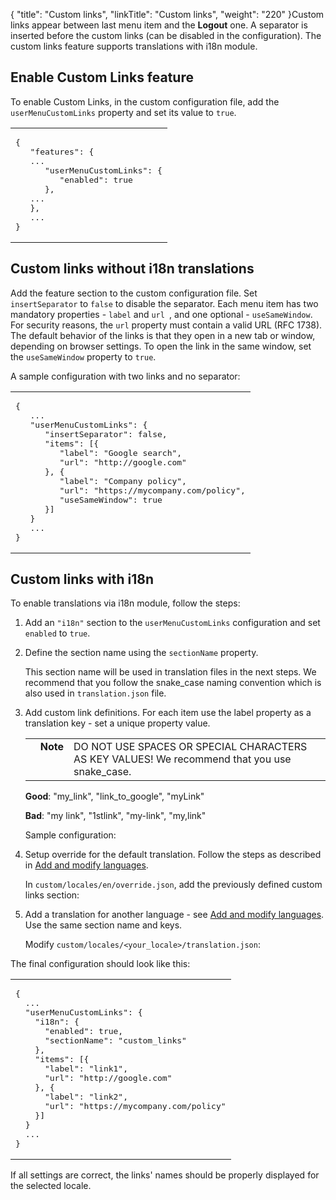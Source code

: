 {
    "title": "Custom links",
    "linkTitle": "Custom links",
    "weight": "220"
}Custom links appear between last menu item and the **Logout** one. A separator is inserted before the custom links (can be disabled in the configuration). The custom links feature supports translations with i18n module.

## Enable Custom Links feature

To enable Custom Links, in the custom configuration file, add the `userMenuCustomLinks` property and set its value to `true`.

<table cellspacing="0">
   <col/>
   <tbody>
      <tr>
         <td><pre xml:space="preserve">{
   "features": {
   ...
      "userMenuCustomLinks": {
         "enabled": true
      },
   ...
   },
   ...
}						</pre>
         </td>
      </tr>
   </tbody>
</table>

## Custom links without i18n translations

Add the feature section to the custom configuration file. Set `insertSeparator` to `false` to disable the separator. Each menu item has two mandatory properties - `label` and `url `, and one optional - `useSameWindow`. For security reasons, the `url` property must contain a valid URL (RFC 1738). The default behavior of the links is that they open in a new tab or window, depending on browser settings. To open the link in the same window, set the `useSameWindow` property to `true`.

A sample configuration with two links and no separator:

<table cellspacing="0">
   <col/>
   <tbody>
      <tr>
         <td><pre xml:space="preserve">{
   ...
   "userMenuCustomLinks": {
      "insertSeparator": false,
      "items": [{
         "label": "Google search",
         "url": "http://google.com"
      }, {
         "label": "Company policy",
         "url": "https://mycompany.com/policy",
         "useSameWindow": true
      }]
   }
   ...
}					</pre>
         </td>
      </tr>
   </tbody>
</table>

## Custom links with i18n

To enable translations via i18n module, follow the steps:

1.  Add an `"i18n"` section to the `userMenuCustomLinks` configuration and set `enabled` to `true`.

2.  Define the section name using the `sectionName` property.  
    This section name will be used in translation files in the next steps. We recommend that you follow the snake\_case naming convention which is also used in `translation.json` file.

3.  Add custom link definitions. For each item use the label property as a translation key - set a unique property value.  

    <table cellpadding="0" cellspacing="0">   <col/>   <col/>   <col/>      <tr>         <td valign="top">         </td>         <td valign="top"><span><b>Note</b></span>         </td>         <td data-mc-autonum="&lt;b&gt;Note&lt;/b&gt;" valign="top">DO NOT USE SPACES OR SPECIAL CHARACTERS AS KEY VALUES! We recommend that you use snake_case.         </td>      </tr></table>

      
    **Good**: "my\_link", "link\_to\_google", "myLink"  
    **Bad**: "my link", "1stlink", "my-link", "my,link"  
    Sample configuration:  

4.  Setup override for the default translation. Follow the steps as described in [Add and modify languages](../add_mod_lang).  
    In `custom/locales/en/override.json`, add the previously defined custom links section:

5.  Add a translation for another language - see [Add and modify languages](../add_mod_lang). Use the same section name and keys.  
    Modify `custom/locales/<your_locale>/translation.json`:  

The final configuration should look like this:

<table cellspacing="0">
   <col/>
   <tbody>
      <tr>
         <td><pre>{
  ...
  "userMenuCustomLinks": {
    "i18n": {
      "enabled": true,
      "sectionName": "custom_links"
    },
    "items": [{
      "label": "link1",
      "url": "http://google.com"
    }, {
      "label": "link2",
      "url": "https://mycompany.com/policy"
    }]
  }
  ...
}
</pre>
         </td>
      </tr>
   </tbody>
</table>

If all settings are correct, the links' names should be properly displayed for the selected locale.

